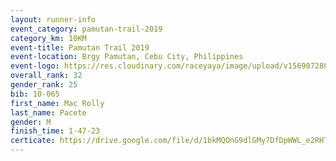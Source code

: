 ```yaml
---
layout: runner-info 
event_category: pamutan-trail-2019 
category_km: 10KM 
event-title: Pamutan Trail 2019 
event-location: Brgy Pamutan, Cebu City, Philippines 
event-logo: https://res.cloudinary.com/raceyaya/image/upload/v1569072806/logo/pamutan-trail_d8abrj.jpg 
overall_rank: 32
gender_rank: 25
bib: 10-065
first_name: Mac Rolly
last_name: Pacete
gender: M
finish_time: 1-47-23
certicate: https://drive.google.com/file/d/1bkMQOnG9dlGMy7DfDpWWL_e2RHTYede8/view?usp=sharing
---
```

